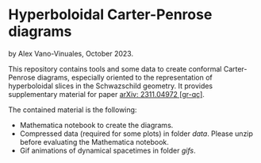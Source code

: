 # Hyperboloidal Carter-Penrose diagrams
by Alex Vano-Vinuales, October 2023. 

This repository contains tools and some data to create conformal Carter-Penrose diagrams, especially oriented to the representation of hyperboloidal slices in the Schwazschild geometry. It provides supplementary material for paper [arXiv: 2311.04972 [gr-qc]](https://arxiv.org/abs/2311.04972). 

The contained material is the following: 
* Mathematica notebook to create the diagrams. 
* Compressed data (required for some plots) in folder *data*. Please unzip before evaluating the Mathematica notebook. 
* Gif animations of dynamical spacetimes in folder *gifs*. 
